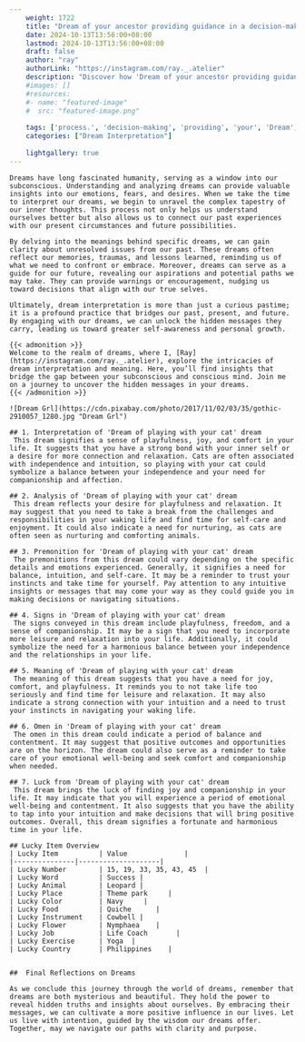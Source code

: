 ```yaml
---
    weight: 1722
    title: "Dream of your ancestor providing guidance in a decision-making process."  # Assuming 'title' column exists
    date: 2024-10-13T13:56:00+08:00
    lastmod: 2024-10-13T13:56:00+08:00
    draft: false
    author: "ray"
    authorLink: "https://instagram.com/ray._.atelier"
    description: "Discover how 'Dream of your ancestor providing guidance in a decision-making process.' can interpret your future and uncover its significant meanings in your life."
    #images: []
    #resources:
    #- name: "featured-image"
    #  src: "featured-image.png"
    
    tags: ['process.', 'decision-making', 'providing', 'your', 'Dream', 'a', 'ancestor', 'in', 'of', 'guidance']
    categories: ["Dream Interpretation"]
    
    lightgallery: true
---
```

    
    Dreams have long fascinated humanity, serving as a window into our subconscious. Understanding and analyzing dreams can provide valuable insights into our emotions, fears, and desires. When we take the time to interpret our dreams, we begin to unravel the complex tapestry of our inner thoughts. This process not only helps us understand ourselves better but also allows us to connect our past experiences with our present circumstances and future possibilities.
    
    By delving into the meanings behind specific dreams, we can gain clarity about unresolved issues from our past. These dreams often reflect our memories, traumas, and lessons learned, reminding us of what we need to confront or embrace. Moreover, dreams can serve as a guide for our future, revealing our aspirations and potential paths we may take. They can provide warnings or encouragement, nudging us toward decisions that align with our true selves.
    
    Ultimately, dream interpretation is more than just a curious pastime; it is a profound practice that bridges our past, present, and future. By engaging with our dreams, we can unlock the hidden messages they carry, leading us toward greater self-awareness and personal growth.
    
    {{< admonition >}}
    Welcome to the realm of dreams, where I, [Ray](https://instagram.com/ray._.atelier), explore the intricacies of dream interpretation and meaning. Here, you’ll find insights that bridge the gap between your subconscious and conscious mind. Join me on a journey to uncover the hidden messages in your dreams.
    {{< /admonition >}}
    
    ![Dream Grl](https://cdn.pixabay.com/photo/2017/11/02/03/35/gothic-2910057_1280.jpg "Dream Grl")
    
    ## 1. Interpretation of 'Dream of playing with your cat' dream
     This dream signifies a sense of playfulness, joy, and comfort in your life. It suggests that you have a strong bond with your inner self or a desire for more connection and relaxation. Cats are often associated with independence and intuition, so playing with your cat could symbolize a balance between your independence and your need for companionship and affection.
    
    ## 2. Analysis of 'Dream of playing with your cat' dream
     This dream reflects your desire for playfulness and relaxation. It may suggest that you need to take a break from the challenges and responsibilities in your waking life and find time for self-care and enjoyment. It could also indicate a need for nurturing, as cats are often seen as nurturing and comforting animals.
    
    ## 3. Premonition for 'Dream of playing with your cat' dream
     The premonitions from this dream could vary depending on the specific details and emotions experienced. Generally, it signifies a need for balance, intuition, and self-care. It may be a reminder to trust your instincts and take time for yourself. Pay attention to any intuitive insights or messages that may come your way as they could guide you in making decisions or navigating situations.
    
    ## 4. Signs in 'Dream of playing with your cat' dream
     The signs conveyed in this dream include playfulness, freedom, and a sense of companionship. It may be a sign that you need to incorporate more leisure and relaxation into your life. Additionally, it could symbolize the need for a harmonious balance between your independence and the relationships in your life.
    
    ## 5. Meaning of 'Dream of playing with your cat' dream
     The meaning of this dream suggests that you have a need for joy, comfort, and playfulness. It reminds you to not take life too seriously and find time for leisure and relaxation. It may also indicate a strong connection with your intuition and a need to trust your instincts in navigating your waking life.
    
    ## 6. Omen in 'Dream of playing with your cat' dream
     The omen in this dream could indicate a period of balance and contentment. It may suggest that positive outcomes and opportunities are on the horizon. The dream could also serve as a reminder to take care of your emotional well-being and seek comfort and companionship when needed.
    
    ## 7. Luck from 'Dream of playing with your cat' dream
     This dream brings the luck of finding joy and companionship in your life. It may indicate that you will experience a period of emotional well-being and contentment. It also suggests that you have the ability to tap into your intuition and make decisions that will bring positive outcomes. Overall, this dream signifies a fortunate and harmonious time in your life.
    
    ## Lucky Item Overview
    | Lucky Item          | Value              |
    |---------------|--------------------|
    | Lucky Number        | 15, 19, 33, 35, 43, 45  |
    | Lucky Word          | Success |
    | Lucky Animal        | Leopard |
    | Lucky Place         | Theme park     |
    | Lucky Color         | Navy     |
    | Lucky Food          | Quiche      |
    | Lucky Instrument    | Cowbell |
    | Lucky Flower        | Nymphaea    |
    | Lucky Job           | Life Coach       |
    | Lucky Exercise      | Yoga  |
    | Lucky Country       | Philippines    |
    
    
    ##  Final Reflections on Dreams
    
    As we conclude this journey through the world of dreams, remember that dreams are both mysterious and beautiful. They hold the power to reveal hidden truths and insights about ourselves. By embracing their messages, we can cultivate a more positive influence in our lives. Let us live with intention, guided by the wisdom our dreams offer. Together, may we navigate our paths with clarity and purpose.
    